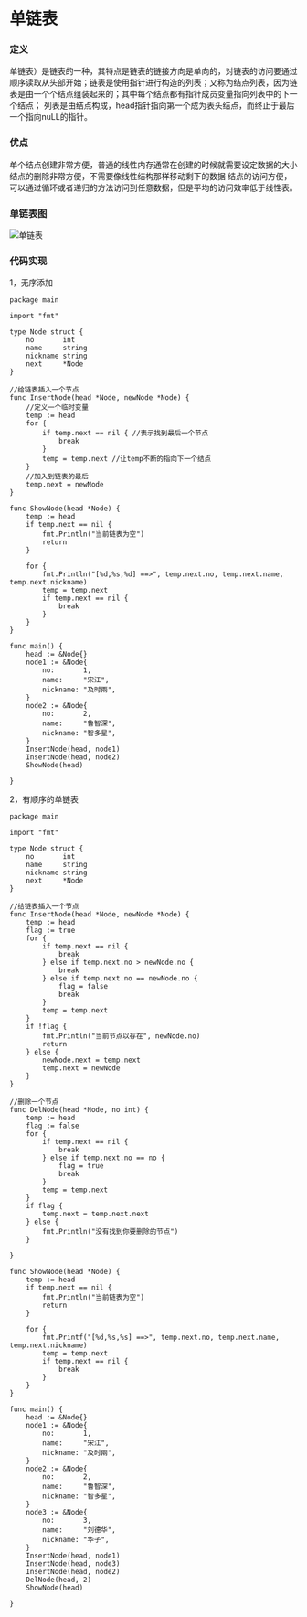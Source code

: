 # 单链表
### 定义 
单链表）是链表的一种，其特点是链表的链接方向是单向的，对链表的访问要通过顺序读取从头部开始；链表是使用指针进行构造的列表；又称为结点列表，因为链表是由一个个结点组装起来的；其中每个结点都有指针成员变量指向列表中的下一个结点；
列表是由结点构成，head指针指向第一个成为表头结点，而终止于最后一个指向nuLL的指针。
### 优点
单个结点创建非常方便，普通的线性内存通常在创建的时候就需要设定数据的大小
结点的删除非常方便，不需要像线性结构那样移动剩下的数据
结点的访问方便，可以通过循环或者递归的方法访问到任意数据，但是平均的访问效率低于线性表。
### 单链表图
![单链表](https://ss1.bdstatic.com/70cFuXSh_Q1YnxGkpoWK1HF6hhy/it/u=3380107229,75248244&fm=26&gp=0.jpg)
### 代码实现
1，无序添加
```
package main

import "fmt"

type Node struct {
	no       int
	name     string
	nickname string
	next     *Node
}

//给链表插入一个节点
func InsertNode(head *Node, newNode *Node) {
	//定义一个临时变量
	temp := head
	for {
		if temp.next == nil { //表示找到最后一个节点
			break
		}
		temp = temp.next //让temp不断的指向下一个结点
	}
	//加入到链表的最后
	temp.next = newNode
}

func ShowNode(head *Node) {
	temp := head
	if temp.next == nil {
		fmt.Println("当前链表为空")
		return
	}

	for {
		fmt.Println("[%d,%s,%d] ==>", temp.next.no, temp.next.name, temp.next.nickname)
		temp = temp.next
		if temp.next == nil {
			break
		}
	}
}

func main() {
	head := &Node{}
	node1 := &Node{
		no:       1,
		name:     "宋江",
		nickname: "及时兩",
	}
	node2 := &Node{
		no:       2,
		name:     "鲁智深",
		nickname: "智多星",
	}
	InsertNode(head, node1)
	InsertNode(head, node2)
	ShowNode(head)

}

```
2，有顺序的单链表
```
package main

import "fmt"

type Node struct {
	no       int
	name     string
	nickname string
	next     *Node
}

//给链表插入一个节点
func InsertNode(head *Node, newNode *Node) {
	temp := head
	flag := true
	for {
		if temp.next == nil {
			break
		} else if temp.next.no > newNode.no {
			break
		} else if temp.next.no == newNode.no {
			flag = false
			break
		}
		temp = temp.next
	}
	if !flag {
		fmt.Println("当前节点以存在", newNode.no)
		return
	} else {
		newNode.next = temp.next
		temp.next = newNode
	}
}

//删除一个节点
func DelNode(head *Node, no int) {
	temp := head
	flag := false
	for {
		if temp.next == nil {
			break
		} else if temp.next.no == no {
			flag = true
			break
		}
		temp = temp.next
	}
	if flag {
		temp.next = temp.next.next
	} else {
		fmt.Println("没有找到你要删除的节点")
	}

}

func ShowNode(head *Node) {
	temp := head
	if temp.next == nil {
		fmt.Println("当前链表为空")
		return
	}

	for {
		fmt.Printf("[%d,%s,%s] ==>", temp.next.no, temp.next.name, temp.next.nickname)
		temp = temp.next
		if temp.next == nil {
			break
		}
	}
}

func main() {
	head := &Node{}
	node1 := &Node{
		no:       1,
		name:     "宋江",
		nickname: "及时兩",
	}
	node2 := &Node{
		no:       2,
		name:     "鲁智深",
		nickname: "智多星",
	}
	node3 := &Node{
		no:       3,
		name:     "刘德华",
		nickname: "华子",
	}
	InsertNode(head, node1)
	InsertNode(head, node3)
	InsertNode(head, node2)
	DelNode(head, 2)
	ShowNode(head)

}
```



